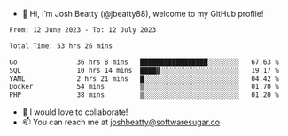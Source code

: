 - 👋 Hi, I’m Josh Beatty (@jbeatty88), welcome to my GitHub profile!

<!--START_SECTION:waka-->

```txt
From: 12 June 2023 - To: 12 July 2023

Total Time: 53 hrs 26 mins

Go               36 hrs 8 mins   █████████████████░░░░░░░░   67.63 %
SQL              10 hrs 14 mins  ████▓░░░░░░░░░░░░░░░░░░░░   19.17 %
YAML             2 hrs 21 mins   █░░░░░░░░░░░░░░░░░░░░░░░░   04.42 %
Docker           54 mins         ▒░░░░░░░░░░░░░░░░░░░░░░░░   01.70 %
PHP              38 mins         ▒░░░░░░░░░░░░░░░░░░░░░░░░   01.20 %
```

<!--END_SECTION:waka-->

- 💞️ I would love to collaborate!
- 📫 You can reach me at joshbeatty@softwaresugar.co

<!---
jbeatty88/jbeatty88 is a ✨ special ✨ repository because its `README.md` (this file) appears on your GitHub profile.
You can click the Preview link to take a look at your changes.
--->
